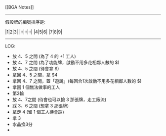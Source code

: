 [[BGA Notes]]

---

假設牌的編號排序是:

|1|2|3|
|::|::|::|
|4|5|6|
|7|8|9|

---

LOG:
- 放 4、5 之間 (為了 4 的 +1 工人)
- 放 4、7 之間 (為了功能牌，啟動不用多花相鄰人數的 $)
- 放 4、5 之間 (待會拿 $)
- 拿回 4、5 之間，拿 $4
- 拿回 4、7 之間，蓋「遊說」(每回合1次啟動不用多花相鄰人數的 $)
- 拿回 1 個無法做事的工人
- 第2輪
- 放 4、7之間 (待會也可以搶 3 那張牌，走工廠流)
- 踩 3、6 之間 (想拿 3 那張牌)
- 拿走 4 (留 1 個工人待會踩)
- 拿 3
- 水晶換3分
- 
